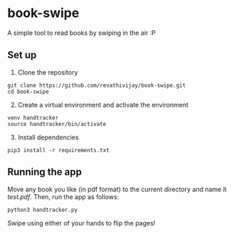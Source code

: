 # book-swipe

A simple tool to read books by swiping in the air :P

## Set up

1. Clone the repository

```
git clone https://github.com/revathivijay/book-swipe.git
cd book-swipe
```

2. Create a virtual environment and activate the environment

```
venv handtracker
source handtracker/bin/activate
```

3. Install dependencies

```
pip3 install -r requirements.txt
```

## Running the app

Move any book you like (in pdf format) to the current directory and name it _test.pdf_. Then, run the app as follows:

```
python3 handtracker.py
```

Swipe using either of your hands to flip the pages!
